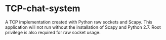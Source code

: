 # TCP-chat-system

A TCP implementation created with Python raw sockets and Scapy. This application will not run without the installation of Scapy
and Python 2.7. Root privilege is also required for raw socket usage.
